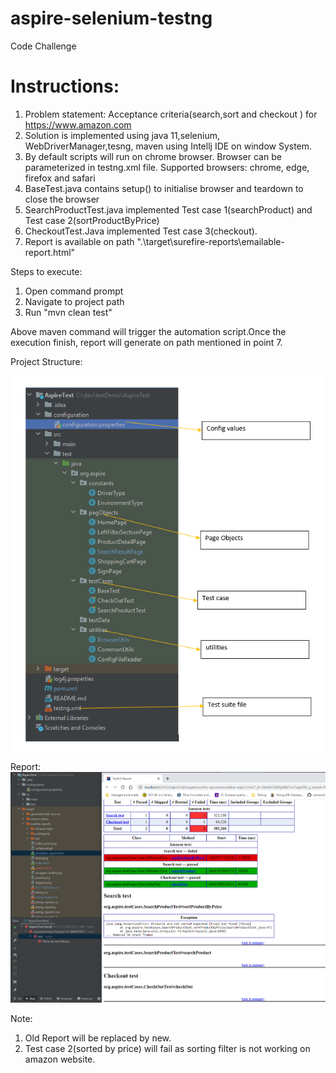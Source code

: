 # aspire-selenium-testng
  Code Challenge

# Instructions:

1. Problem statement: Acceptance criteria(search,sort and checkout ) for https://www.amazon.com
2. Solution is implemented using java 11,selenium, WebDriverManager,tesng, maven using Intellj IDE on window System.
3. By default scripts will run on chrome browser. Browser can be parameterized in testng.xml file. Supported browsers: chrome, edge, firefox and safari
4. BaseTest.java contains setup() to initialise browser and teardown to close the browser
5. SearchProductTest.java implemented Test case 1(searchProduct) and Test case 2(sortProductByPrice)
6. CheckoutTest.Java implemented Test case 3(checkout).
7.  Report is available on path ".\target\surefire-reports\emailable-report.html"

Steps to execute:
1. Open command prompt
2. Navigate to project path
3. Run "mvn clean test"

Above maven command will trigger the automation script.Once the execution finish, report will generate on path mentioned in point 7.</br>

Project Structure:

![img_1.png](img_1.png)

Report:
![img.png](img.png)

Note: 
1. Old Report will be replaced by new.</br>
2. Test case 2(sorted by price) will fail as sorting filter is not working on amazon website.</br> 
